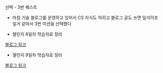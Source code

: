 선택 - 3번 퀘스트

- 마침 기술 블로그를 운영하고 있어서 CS 지식도 익히고 블로그 글도 쓰면 일석이조일거 같아서 3번 미션을 선택했다


- 챌린지 8일차 학습자료 정리
 
[블로그 링크](https://hjh0806.tistory.com/entry/%ED%95%A8%EC%88%98%ED%98%95-%ED%94%84%EB%A1%9C%EA%B7%B8%EB%9E%98%EB%B0%8D%EC%9D%98-%ED%95%B5%EC%8B%AC-%EA%B0%9C%EB%85%90%EA%B3%BC-%EB%8B%A4%EC%96%91%ED%95%9C-%ED%91%9C%ED%98%84%EB%93%A4-%F0%9F%A7%A9)

- 챌린지 9일차 학습자료 정리

[블로그 링크](https://hjh0806.tistory.com/entry/%EB%8F%99%EA%B8%B0%EC%99%80-%EB%B9%84%EB%8F%99%EA%B8%B0-%EB%A0%88%EC%9D%B4%EC%8A%A4-%EC%BB%A8%EB%94%94%EC%85%98%EA%B3%BC-%EB%8F%99%EA%B8%B0%ED%99%94-%EC%9D%B4%ED%95%B4%ED%95%98%EA%B8%B0-%F0%9F%A7%B5)
